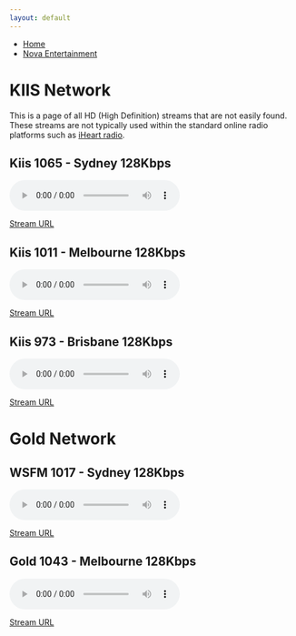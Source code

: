 ```yaml
---
layout: default
---
```


- [Home](./index.html)
- [Nova Entertainment](./nova.html)

# KIIS Network

<!--Simplest syntax-->
This is a page of all HD (High Definition) streams that are not easily found. These streams are not typically used within the standard online radio platforms such as [iHeart radio](https://www.iheart.com/).

## Kiis 1065 - Sydney 128Kbps

<!--Simplest syntax-->
<audio src="https://playerservices.streamtheworld.com/api/livestream-redirect/ARN_KIIS1065_SC" type="audio/mpeg" controls>
  I'm sorry. You're browser doesn't support HTML5 <code>audio</code>.
</audio>

[Stream URL](https://playerservices.streamtheworld.com/api/livestream-redirect/ARN_KIIS1065_SC)

## Kiis 1011 - Melbourne 128Kbps

<!--Simplest syntax-->
<audio src="https://playerservices.streamtheworld.com/api/livestream-redirect/ARN_KIIS1011_SC" type="audio/mpeg" controls>
  I'm sorry. You're browser doesn't support HTML5 <code>audio</code>.
</audio>

[Stream URL](https://playerservices.streamtheworld.com/api/livestream-redirect/ARN_KIIS1011_SC)


## Kiis 973 - Brisbane 128Kbps

<!--Simplest syntax-->
<audio src="https://playerservices.streamtheworld.com/api/livestream-redirect/ARN_973FM_SC" type="audio/mpeg" controls>
  I'm sorry. You're browser doesn't support HTML5 <code>audio</code>.
</audio>

[Stream URL](https://playerservices.streamtheworld.com/api/livestream-redirect/ARN_973FM_SC)

# Gold Network

## WSFM 1017 - Sydney 128Kbps

<!--Simplest syntax-->
<audio src="https://playerservices.streamtheworld.com/api/livestream-redirect/ARN_WSFM_SC" type="audio/mpeg" controls>
  I'm sorry. You're browser doesn't support HTML5 <code>audio</code>.
</audio>

[Stream URL](https://playerservices.streamtheworld.com/api/livestream-redirect/ARN_WSFM_SC)

## Gold 1043 - Melbourne 128Kbps

<!--Simplest syntax-->
<audio src="https://playerservices.streamtheworld.com/api/livestream-redirect/ARN_GOLD1043_SC" type="audio/mpeg" controls>
  I'm sorry. You're browser doesn't support HTML5 <code>audio</code>.
</audio>

[Stream URL](https://playerservices.streamtheworld.com/api/livestream-redirect/ARN_GOLD1043_SC)